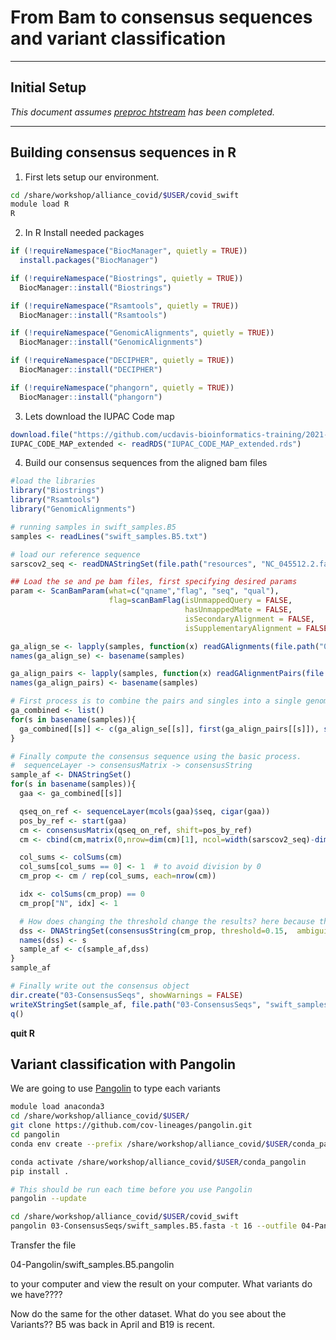 # From Bam to consensus sequences and variant classification

---
## Initial Setup

*This document assumes [preproc htstream](./alignment) has been completed.*

---
## Building consensus sequences in R

1. First lets setup our environment.

```bash
cd /share/workshop/alliance_covid/$USER/covid_swift
module load R
R
```

2. In R Install needed packages
```r
if (!requireNamespace("BiocManager", quietly = TRUE))
  install.packages("BiocManager")

if (!requireNamespace("Biostrings", quietly = TRUE))
  BiocManager::install("Biostrings")

if (!requireNamespace("Rsamtools", quietly = TRUE))
  BiocManager::install("Rsamtools")

if (!requireNamespace("GenomicAlignments", quietly = TRUE))
  BiocManager::install("GenomicAlignments")

if (!requireNamespace("DECIPHER", quietly = TRUE))
  BiocManager::install("DECIPHER")

if (!requireNamespace("phangorn", quietly = TRUE))
  BiocManager::install("phangorn")
```

3. Lets download the IUPAC Code map
```r
download.file("https://github.com/ucdavis-bioinformatics-training/2021-Alliance-Makerere_Covid/raw/main/data/IUPAC_CODE_MAP_extended.rds", "IUPAC_CODE_MAP_extended.rds")
IUPAC_CODE_MAP_extended <- readRDS("IUPAC_CODE_MAP_extended.rds")
```

4. Build our consensus sequences from the aligned bam files
```r
#load the libraries
library("Biostrings")
library("Rsamtools")
library("GenomicAlignments")

# running samples in swift_samples.B5
samples <- readLines("swift_samples.B5.txt")

# load our reference sequence
sarscov2_seq <- readDNAStringSet(file.path("resources", "NC_045512.2.fasta"))

## Load the se and pe bam files, first specifying desired params
param <- ScanBamParam(what=c("qname","flag", "seq", "qual"),
                      flag=scanBamFlag(isUnmappedQuery = FALSE,
                                       hasUnmappedMate = FALSE,
                                       isSecondaryAlignment = FALSE,
                                       isSupplementaryAlignment = FALSE))

ga_align_se <- lapply(samples, function(x) readGAlignments(file.path("02-Bowtie2", paste0(x,"-se.bam")), param=param))
names(ga_align_se) <- basename(samples)

ga_align_pairs <- lapply(samples, function(x) readGAlignmentPairs(file.path("02-Bowtie2", paste0(x,"-pe.bam")), use.names = TRUE, param=param))
names(ga_align_pairs) <- basename(samples)

# First process is to combine the pairs and singles into a single genomic alignments object
ga_combined <- list()
for(s in basename(samples)){
  ga_combined[[s]] <- c(ga_align_se[[s]], first(ga_align_pairs[[s]]), second(ga_align_pairs[[s]]))
}

# Finally compute the consensus sequence using the basic process.
#  sequenceLayer -> consensusMatrix -> consensusString
sample_af <- DNAStringSet()
for(s in basename(samples)){
  gaa <- ga_combined[[s]]

  qseq_on_ref <- sequenceLayer(mcols(gaa)$seq, cigar(gaa))
  pos_by_ref <- start(gaa)
  cm <- consensusMatrix(qseq_on_ref, shift=pos_by_ref)
  cm <- cbind(cm,matrix(0,nrow=dim(cm)[1], ncol=width(sarscov2_seq)-dim(cm)[2]))

  col_sums <- colSums(cm)
  col_sums[col_sums == 0] <- 1  # to avoid division by 0
  cm_prop <- cm / rep(col_sums, each=nrow(cm))

  idx <- colSums(cm_prop) == 0
  cm_prop["N", idx] <- 1

  # How does changing the threshold change the results? here because their are 5 single character bases (A,C,G,T,N) in IUPAC_CODE_MAP_extneded, the threshold has to be in the range [0-0.2]
  dss <- DNAStringSet(consensusString(cm_prop, threshold=0.15,  ambiguityMap=IUPAC_CODE_MAP_extended) )
  names(dss) <- s
  sample_af <- c(sample_af,dss)
}
sample_af

# Finally write out the consensus object
dir.create("03-ConsensusSeqs", showWarnings = FALSE)
writeXStringSet(sample_af, file.path("03-ConsensusSeqs", "swift_samples.B5.fasta"))
q()
```
**quit R**

## Variant classification with Pangolin

We are going to use [Pangolin](https://cov-lineages.org/index.html) to type each variants

```bash
module load anaconda3
cd /share/workshop/alliance_covid/$USER/
git clone https://github.com/cov-lineages/pangolin.git
cd pangolin
conda env create --prefix /share/workshop/alliance_covid/$USER/conda_pangolin -f environment.yml

conda activate /share/workshop/alliance_covid/$USER/conda_pangolin
pip install .

# This should be run each time before you use Pangolin
pangolin --update

cd /share/workshop/alliance_covid/$USER/covid_swift
pangolin 03-ConsensusSeqs/swift_samples.B5.fasta -t 16 --outfile 04-Pangolin/swift_samples.B5.pangolin
```

Transfer the file

04-Pangolin/swift_samples.B5.pangolin

to your computer and view the result on your computer. What variants do we have????


Now do the same for the other dataset. What do you see about the Variants??  B5 was back in April and B19 is recent.

<!--
## Phylogenetics
```r
library(DECIPHER)
library(phangorn)

consensus_seqs <- readDNAStringSet(file.path("03-ConsensusSeqs", "swift_samples.B5.fasta"))
alignment = AlignSeqs(consensus_seqs, anchor=NA, processors=16)

phang.align <- phyDat(as(alignment, "matrix"), type="DNA")
dm <- dist.ml(phang.align)
treeNJ <- NJ(dm)

fit = pml(treeNJ, data=phang.align)
fitGTR <- update(fit, k=4, inv=0.2)
fitGTR <- optim.pml(fitGTR, model="GTR", optInv=TRUE, optGamma=TRUE, rearrangement = "stochastic", control = pml.control(trace = 0))

``` -->
